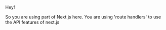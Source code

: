 Hey!

So you are using part of Next.js here. You are using 'route handlers' to use the API features of next.js
